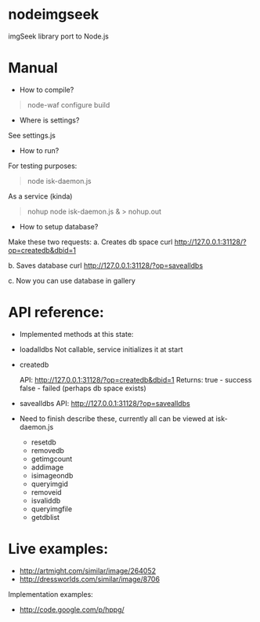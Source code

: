 nodeimgseek
===========

imgSeek library port to Node.js

Manual
===========

 * How to compile?

> node-waf configure build

 * Where is settings?

See settings.js

 * How to run?

For testing purposes:
> node isk-daemon.js

As a service (kinda)
> nohup node isk-daemon.js & > nohup.out

 * How to setup database?

Make these two requests:
a. Creates db space
curl http://127.0.0.1:31128/?op=createdb&dbid=1

b. Saves database
curl http://127.0.0.1:31128/?op=savealldbs

c. Now you can use database in gallery

API reference:
=============

 * Implemented methods at this state:

  * loadalldbs
    Not callable, service initializes it at start

  * createdb
  
    API:
    http://127.0.0.1:31128/?op=createdb&dbid=1
    Returns:
    true - success
    false - failed (perhaps db space exists)

 * savealldbs
  API:
  http://127.0.0.1:31128/?op=savealldbs

 * Need to finish describe these, currently all can be viewed at isk-daemon.js
   * resetdb
   * removedb
   * getimgcount
   * addimage
   * isimageondb
   * queryimgid
   * removeid
   * isvaliddb
   * queryimgfile
   * getdblist


Live examples:
=============
 * http://artmight.com/similar/image/264052
 * http://dressworlds.com/similar/image/8706

Implementation examples:
 * http://code.google.com/p/hppg/

